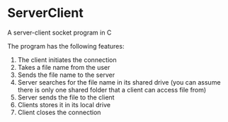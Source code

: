 # ServerClient
A server-client socket program in C

The program has the following features:
1) The client initiates the connection
2) Takes a file name from the user
3) Sends the file name to the server
4) Server searches for the file name in its shared drive (you can assume there is only one shared folder that a client can access file from)
5) Server sends the file to the client
6) Clients stores it in its local drive
7) Client closes the connection
